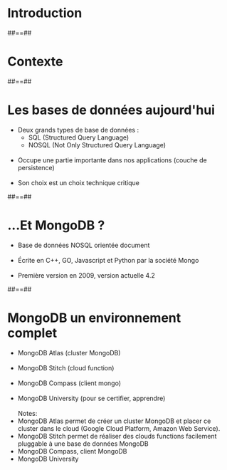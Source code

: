 <!-- .slide: class="transition" -->
# Introduction

##==##

<!-- .slide: class="transition-bg-sfeir-1 blue" -->
# Contexte

##==##

<!-- .slide -->
# Les bases de données aujourd'hui


- Deux grands types de base de données :
    - SQL (Structured Query Language)
    - NOSQL (Not Only Structured Query Language)<br><br>
- Occupe une partie importante dans nos applications (couche de persistence)<br><br>
- Son choix est un choix technique critique

##==##

# ...Et MongoDB ?

- Base de données NOSQL orientée document<br><br>
- Écrite en C++, GO, Javascript et Python par la société Mongo<br><br>
- Première version en 2009, version actuelle 4.2

##==##

# MongoDB un environnement complet

- MongoDB Atlas (cluster MongoDB)<br><br>
- MongoDB Stitch (cloud function)<br><br>
- MongoDB Compass (client mongo)<br><br>
- MongoDB University (pour se certifier, apprendre)
<br><br>
Notes: 
- MongoDB Atlas permet de créer un cluster MongoDB et placer ce cluster dans le cloud (Google Cloud Platform, Amazon Web Service).
- MongoDB Stitch permet de réaliser des clouds functions facilement pluggable à une base de données MongoDB
- MongoDB Compass, client MongoDB
- MongoDB University
